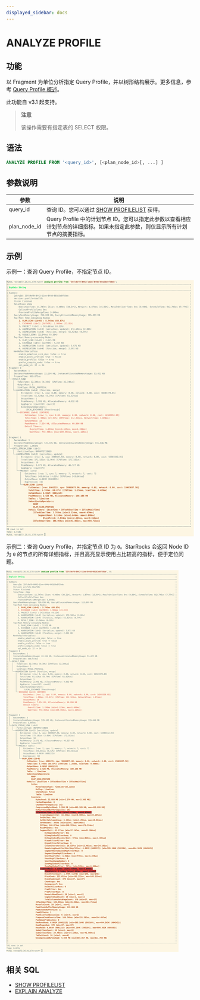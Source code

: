 ```yaml
---
displayed_sidebar: docs
---
```


# ANALYZE PROFILE

## 功能

以 Fragment 为单位分析指定 Query Profile，并以树形结构展示。更多信息，参考 [Query Profile 概述](../../../../best_practices/query_tuning/query_profile_overview.md)。

此功能自 v3.1 起支持。

> **注意**
>
> 该操作需要有指定表的 SELECT 权限。

## 语法

```SQL
ANALYZE PROFILE FROM '<query_id>', [<plan_node_id>[, ...] ]
```

## 参数说明

| **参数**     | **说明**                                                     |
| ------------ | ------------------------------------------------------------ |
| query_id     | 查询 ID。您可以通过 [SHOW PROFILELIST](SHOW_PROFILELIST.md) 获得。              |
| plan_node_id | Query Profile 中的计划节点 ID。您可以指定此参数以查看相应计划节点的详细指标。如果未指定此参数，则仅显示所有计划节点的摘要指标。 |

## 示例

示例一：查询 Query Profile，不指定节点 ID。

![img](../../../../_assets/Profile/text_based_profile_without_node_id.jpeg)

示例二：查询 Query Profile，并指定节点 ID 为 `0`。StarRocks 会返回 Node ID 为 `0` 的节点的所有详细指标，并且高亮显示使用占比较高的指标，便于定位问题。

![img](../../../../_assets/Profile/text_based_profile_with_node_id.jpeg)

## 相关 SQL

- [SHOW PROFILELIST](SHOW_PROFILELIST.md)
- [EXPLAIN ANALYZE](EXPLAIN_ANALYZE.md)

